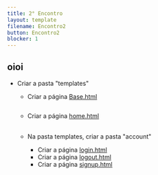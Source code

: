 ```yaml
---
title: 2° Encontro
layout: template
filename: Encontro2
button: Encontro2
blocker: 1
--- 
```


## oioi
  - Criar a pasta "templates"
	- Criar a página <a href="#" onclick="ShowCodeBase()">Base.html</a>
	<pre><div class="button-area" id="button-area1"></div></pre>
	
	- Criar a página <a href="#" onclick="ShowCodehome()">home.html</a>
	<div class="button-area" id="button-area2"></div><br>
	
	- Na pasta templates, criar a pasta "account"
	  - Criar a página <a href="#" onclick="ShowCodelogin()">login.html</a>
	  <div class="button-area" id="button-area3"></div>
	
	  - Criar a página <a href="#" onclick="ShowCodelogout()">logout.html</a>
	  <div class="button-area" id="button-area4"></div>
	
	  - Criar a página <a href="#" onclick="ShowCodesignup()">signup.html</a>
	  <div class="button-area" id="button-area5"></div>
	
<script>
	function ShowCodeBase() {
	   var buttonArea = document.getElementById( 'button1-area' );
	   if(buttonArea.classList.contains( 'open' )) {
			//shrink the box
			buttonArea.innerHTML = "";
			buttonArea.classList.remove( "open" );      
		}else {
			//Expand the box
			buttonArea.innerHTML = "dfhdfhdfjljkhg";
			buttonArea.classList.add( "open" );      
	  }
	}

	function ShowCodehome() {
	   var buttonArea = document.getElementById( 'button2-area' );
	   if(buttonArea.classList.contains( 'open' )) {
			//shrink the box
			buttonArea.innerHTML = "";
			buttonArea.classList.remove( "open" );      
		}else {
			//Expand the box
			buttonArea.innerHTML = "dfhdfhdfjljkhg";
			buttonArea.classList.add( "open" );      
	  }
	 }

	function ShowCodelogin() {
	   var buttonArea = document.getElementById( 'button3-area' );
	   if(buttonArea.classList.contains( 'open' )) {
			//shrink the box
			buttonArea.innerHTML = "";
			buttonArea.classList.remove( "open" );      
		}else {
			//Expand the box
			buttonArea.innerHTML = "dfhdfhdfjljkhg";
			buttonArea.classList.add( "open" );      
	  }
	 }

	function ShowCodelogout() {
	   var buttonArea = document.getElementById( 'button4-area' );
	   if(buttonArea.classList.contains( 'open' )) {
			//shrink the box
			buttonArea.innerHTML = "";
			buttonArea.classList.remove( "open" );      
		}else {
			//Expand the box
			buttonArea.innerHTML = "dfhdfhdfjljkhg";
			buttonArea.classList.add( "open" );      
	  }
	 }

	function ShowCodesignup() {
	   var buttonArea = document.getElementById( 'button5-area' );
	   if(buttonArea.classList.contains( 'open' )) {
			//shrink the box
			buttonArea.innerHTML = "";
			buttonArea.classList.remove( "open" );      
		}else {
			//Expand the box
			buttonArea.innerHTML = "dfhdfhdfjljkhg";
			buttonArea.classList.add( "open" );      
	  }
	 }
</script>
